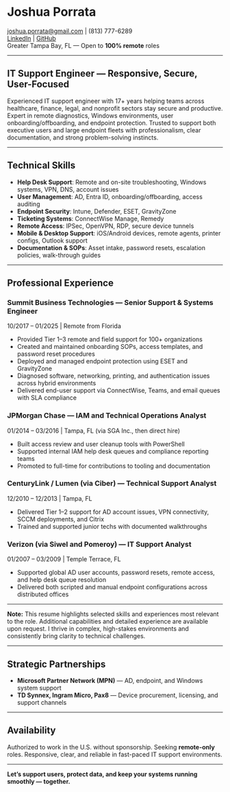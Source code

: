 # Joshua Porrata

[joshua.porrata@gmail.com](mailto:joshua.porrata@gmail.com) | (813) 777-6289  
[LinkedIn](https://www.linkedin.com/in/joshua-p-8a2a3424/) |
[GitHub](https://github.com/geekonamotorcycle/markdown-resumes)  
Greater Tampa Bay, FL — Open to **100% remote** roles

---

## IT Support Engineer — Responsive, Secure, User-Focused

Experienced IT support engineer with 17+ years helping teams across healthcare, finance, legal, and nonprofit sectors
 stay secure and productive. Expert in remote diagnostics, Windows environments, user onboarding/offboarding, and
 endpoint protection. Trusted to support both executive users and large endpoint fleets with professionalism, clear
 documentation, and strong problem-solving instincts.

---

## Technical Skills

- **Help Desk Support**: Remote and on-site troubleshooting, Windows systems, VPN, DNS, account issues
- **User Management**: AD, Entra ID, onboarding/offboarding, access auditing
- **Endpoint Security**: Intune, Defender, ESET, GravityZone
- **Ticketing Systems**: ConnectWise Manage, Remedy
- **Remote Access**: IPSec, OpenVPN, RDP, secure device tunnels
- **Mobile & Desktop Support**: iOS/Android devices, remote agents, printer configs, Outlook support
- **Documentation & SOPs**: Asset intake, password resets, escalation policies, walk-through guides

---

## Professional Experience

### Summit Business Technologies — Senior Support & Systems Engineer

10/2017 – 01/2025 | Remote from Florida

- Provided Tier 1–3 remote and field support for 100+ organizations
- Created and maintained onboarding SOPs, access templates, and password reset procedures
- Deployed and managed endpoint protection using ESET and GravityZone
- Diagnosed software, networking, printing, and authentication issues across hybrid environments
- Delivered end-user support via ConnectWise, Teams, and email queues with SLA compliance

### JPMorgan Chase — IAM and Technical Operations Analyst

01/2014 – 03/2016 | Tampa, FL (via SGA Inc., then direct hire)

- Built access review and user cleanup tools with PowerShell
- Supported internal IAM help desk queues and compliance reporting teams
- Promoted to full-time for contributions to tooling and documentation

### CenturyLink / Lumen (via Ciber) — Technical Support Analyst

12/2010 – 12/2013 | Tampa, FL

- Delivered Tier 1–2 support for AD account issues, VPN connectivity, SCCM deployments, and Citrix
- Trained and supported junior techs with documented walkthroughs

### Verizon (via Siwel and Pomeroy) — IT Support Analyst

01/2007 – 03/2009 | Temple Terrace, FL

- Supported global AD user accounts, password resets, remote access, and help desk queue resolution
- Delivered both scripted and manual endpoint configurations across distributed offices

---

**Note:** This resume highlights selected skills and experiences most relevant to the role. Additional capabilities and
 detailed experience are available upon request. I thrive in complex, high-stakes environments and consistently bring
 clarity to technical challenges.

---

## Strategic Partnerships

- **Microsoft Partner Network (MPN)** — AD, endpoint, and Windows system support
- **TD Synnex, Ingram Micro, Pax8** — Device procurement, licensing, and support channels

---

## Availability

Authorized to work in the U.S. without sponsorship. Seeking **remote-only** roles. Responsive, clear, and reliable in
 fast-paced IT support environments.

---

**Let’s support users, protect data, and keep your systems running smoothly — together.**
